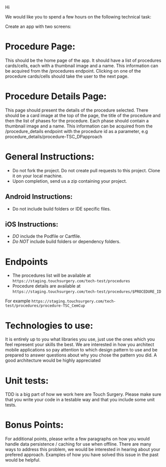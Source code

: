 Hi

We would like you to spend a few hours on the following technical task:

Create an app with two screens:

# Procedure Page:
This should be the home page of the app. 
It should have a list of procedures cards/cells, each with a thumbnail image and a name. 
This information can be acquired from the /procedures endpoint. Clicking on one of the procedure cards/cells should take the user to the next page.

# Procedure Details Page:
This page should present the details of the procedure selected. 
There should be a card image at the top of the page, the title of the procedure and then the list of phases for the procedure. 
Each phase should contain a thumbnail image and a name. 
This information can be acquired from the /procedure_details endpoint with the procedure id as a parameter, e.g procedure_details/procedure-TSC_DPapproach

# General Instructions:
- Do not fork the project. Do not create pull requests to this project. Clone it on your local machine.
- Upon completion, send us a zip containing your project.

## Android Instructions:
- Do not include build folders or IDE specific files.

## iOS Instructions:
- *DO* include the Podfile or Cartfile.
- *Do NOT* include build folders or dependency folders.

# Endpoints
- The procedures list will be available at `https://staging.touchsurgery.com/tech-test/procedures` 
- Procedure details are available at `https://staging.touchsurgery.com/tech-test/procedures/$PROCEDURE_ID`

For example `https://staging.touchsurgery.com/tech-test/procedures/procedure-TSC_CemCup`

# Technologies to use:
It is entirely up to you what libraries you use, just use the ones which you feel represent your skills the best. We are interested in how you architect mobile applications so pay attention to which design pattern to use and be prepared to answer questions about why you chose the pattern you did.
A good architecture would be highly appreciated

# Unit tests:
TDD is a big part of how we work here are Touch Surgery. Please make sure that you write your code in a testable way and that you include some unit tests.

# Bonus Points:
For additional points, please write a few paragraphs on how you would handle data persistence / caching for use when offline. There are many ways to address this problem, we would be interested in hearing about your prefered approach. Examples of how you have solved this issue in the past would be helpful.
